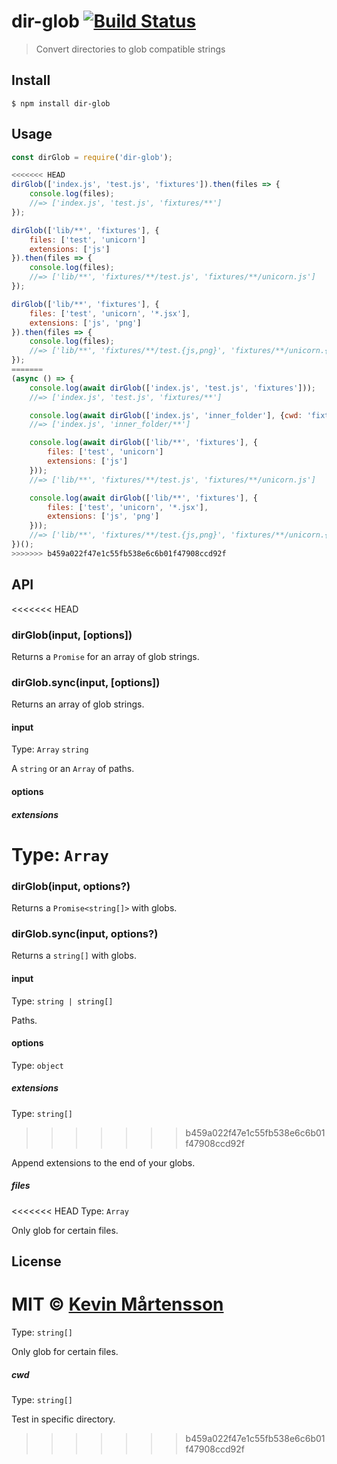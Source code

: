 # dir-glob [![Build Status](https://travis-ci.org/kevva/dir-glob.svg?branch=master)](https://travis-ci.org/kevva/dir-glob)

> Convert directories to glob compatible strings


## Install

```
$ npm install dir-glob
```


## Usage

```js
const dirGlob = require('dir-glob');

<<<<<<< HEAD
dirGlob(['index.js', 'test.js', 'fixtures']).then(files => {
	console.log(files);
	//=> ['index.js', 'test.js', 'fixtures/**']
});

dirGlob(['lib/**', 'fixtures'], {
	files: ['test', 'unicorn']
	extensions: ['js']
}).then(files => {
	console.log(files);
	//=> ['lib/**', 'fixtures/**/test.js', 'fixtures/**/unicorn.js']
});

dirGlob(['lib/**', 'fixtures'], {
	files: ['test', 'unicorn', '*.jsx'],
	extensions: ['js', 'png']
}).then(files => {
	console.log(files);
	//=> ['lib/**', 'fixtures/**/test.{js,png}', 'fixtures/**/unicorn.{js,png}', 'fixtures/**/*.jsx']
});
=======
(async () => {
	console.log(await dirGlob(['index.js', 'test.js', 'fixtures']));
	//=> ['index.js', 'test.js', 'fixtures/**']

	console.log(await dirGlob(['index.js', 'inner_folder'], {cwd: 'fixtures'}));
	//=> ['index.js', 'inner_folder/**']

	console.log(await dirGlob(['lib/**', 'fixtures'], {
		files: ['test', 'unicorn']
		extensions: ['js']
	}));
	//=> ['lib/**', 'fixtures/**/test.js', 'fixtures/**/unicorn.js']

	console.log(await dirGlob(['lib/**', 'fixtures'], {
		files: ['test', 'unicorn', '*.jsx'],
		extensions: ['js', 'png']
	}));
	//=> ['lib/**', 'fixtures/**/test.{js,png}', 'fixtures/**/unicorn.{js,png}', 'fixtures/**/*.jsx']
})();
>>>>>>> b459a022f47e1c55fb538e6c6b01f47908ccd92f
```


## API

<<<<<<< HEAD
### dirGlob(input, [options])

Returns a `Promise` for an array of glob strings.

### dirGlob.sync(input, [options])

Returns an array of glob strings.

#### input

Type: `Array` `string`

A `string` or an `Array` of paths.

#### options

##### extensions

Type: `Array`
=======
### dirGlob(input, options?)

Returns a `Promise<string[]>` with globs.

### dirGlob.sync(input, options?)

Returns a `string[]` with globs.

#### input

Type: `string | string[]`

Paths.

#### options

Type: `object`

##### extensions

Type: `string[]`
>>>>>>> b459a022f47e1c55fb538e6c6b01f47908ccd92f

Append extensions to the end of your globs.

##### files

<<<<<<< HEAD
Type: `Array`

Only glob for certain files.


## License

MIT © [Kevin Mårtensson](https://github.com/kevva)
=======
Type: `string[]`

Only glob for certain files.

##### cwd

Type: `string[]`

Test in specific directory.
>>>>>>> b459a022f47e1c55fb538e6c6b01f47908ccd92f
